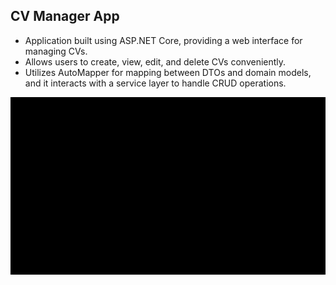 ## CV Manager App
- Application built using ASP.NET Core, providing a web interface for managing CVs.
- Allows users to create, view, edit, and delete CVs conveniently.
- Utilizes AutoMapper for mapping between DTOs and domain models, and it interacts with a service layer to handle CRUD operations.

![](CvManagerGif.gif)
